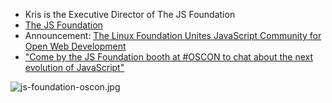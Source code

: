 - Kris is the Executive Director of The JS Foundation
- [The JS Foundation](https://js.foundation/)
- Announcement: [The Linux Foundation Unites JavaScript Community for Open Web Development](https://www.linuxfoundation.org/announcements/linux-foundation-unites-javascript-community-for-open-web-development)
- ["Come by the JS Foundation booth at #OSCON to chat about the next evolution of JavaScript"](https://twitter.com/the_jsf/status/787966365147668481)

![js-foundation-oscon.jpg](https://cdn.changelog.com/js-foundation-oscon.jpg)
